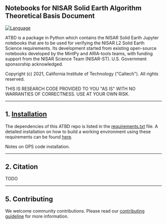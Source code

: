 ## Notebooks for NISAR Solid Earth Algorithm Theoretical Basis Document

[![Language](https://img.shields.io/badge/python-3.7%2B-blue.svg)](https://www.python.org/)

ATBD is a package in Python which contains the NISAR Solid Earth Jupyter notebooks that are to be used for verifying the NISAR L2 Solid Earth Science requirements. Its development started from existing open-source notebooks developed by the MintPy and ARIA-tools teams, with funding support from the NISAR Science Team (NISAR-ST). U.S. Government sponsorship acknowledged.

Copyright (c) 2021, California Institute of Technology ("Caltech"). All rights reserved.

THIS IS RESEARCH CODE PROVIDED TO YOU "AS IS" WITH NO WARRANTIES OF CORRECTNESS. USE AT YOUR OWN RISK.

------
## 1. [Installation](https://github.com/nisar-solid/conda_envs)
The dependencies of this ATBD repo is listed in the [requirements.txt](./docs/requirements.txt) file.
A detailed installation on how to build a working environment using these requirements can be found [here](https://github.com/nisar-solid/conda_envs).

Notes on GPS code installation.

------
## 2. Citation
TODO

------
## 5. Contributing

We welcome community contributions. Please read our [contributing guideline](./docs/CONTRIBUTING.md) for more information.

